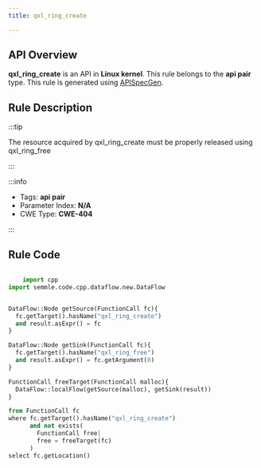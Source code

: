 ```yaml
---
title: qxl_ring_create

---
```



## API Overview
**qxl_ring_create** is an API in **Linux kernel**. This rule belongs to the **api pair** type. This rule is generated using [APISpecGen](../../tools/APISpecGen).
## Rule Description

:::tip

The resource acquired by qxl_ring_create must be properly released using qxl_ring_free

:::

:::info

- Tags: **api pair**
- Parameter Index: **N/A**
- CWE Type: **CWE-404**

:::

## Rule Code
```python

    import cpp
import semmle.code.cpp.dataflow.new.DataFlow


DataFlow::Node getSource(FunctionCall fc){
  fc.getTarget().hasName("qxl_ring_create")
  and result.asExpr() = fc
}

DataFlow::Node getSink(FunctionCall fc){
  fc.getTarget().hasName("qxl_ring_free")
  and result.asExpr() = fc.getArgument(0)
}

FunctionCall freeTarget(FunctionCall malloc){
  DataFlow::localFlow(getSource(malloc), getSink(result))
}

from FunctionCall fc
where fc.getTarget().hasName("qxl_ring_create")
      and not exists(
        FunctionCall free| 
        free = freeTarget(fc)
      )
select fc.getLocation()

    
```
